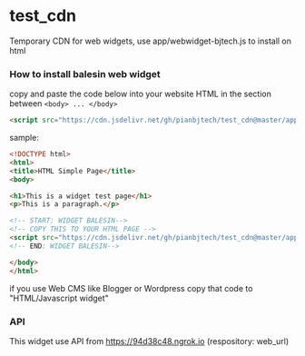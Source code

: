 # test_cdn

Temporary CDN for web widgets, use app/webwidget-bjtech.js to install on html

### How to install balesin web widget

copy and paste the code below into your website HTML in the section between ```<body> ... </body> ```
```html
<script src="https://cdn.jsdelivr.net/gh/pianbjtech/test_cdn@master/app/webwidget-balesin.js" type="text/javascript" id-widget="balesin" username-widget="loket"></script>
```

sample:

```html
<!DOCTYPE html>
<html>
<title>HTML Simple Page</title>
<body>

<h1>This is a widget test page</h1>
<p>This is a paragraph.</p>

<!-- START: WIDGET BALESIN-->
<!-- COPY THIS TO YOUR HTML PAGE -->
<script src="https://cdn.jsdelivr.net/gh/pianbjtech/test_cdn@master/app/webwidget-balesin.js" type="text/javascript" id-widget="balesin" username-widget="loket"></script>
<!-- END: WIDGET BALESIN-->

</body>
</html>
```

if you use Web CMS like Blogger or Wordpress copy that code to "HTML/Javascript widget"

### API
This widget use API from https://94d38c48.ngrok.io (respository: web_url)
